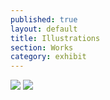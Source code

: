 ```yaml
---
published: true
layout: default
title: Illustrations
section: Works
category: exhibit
---
```


![]({{site.baseurl}}/images/avatar.jpg)
![]({{site.baseurl}}/images/bigdaddy.jpg)
